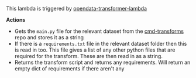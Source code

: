 This lambda is triggered by [opendata-transformer-lambda](https://github.com/ONS-OpenData/dp-opendata-upload/blob/main/opendata-transformer-lambda)

**Actions**
- Gets the `main.py` file for the relevant dataset from the [cmd-transforms](https://github.com/ONS-OpenData/cmd-transforms) repo and stores it as a string
- If there is a `requirements.txt` file in the relevant dataset folder then this is read in too. This file gives a list of any other python files that are required for the transform. These are then read in as a string.
- Returns the transform script and returns any requirements. Will return an empty dict of requirements if there aren't any
